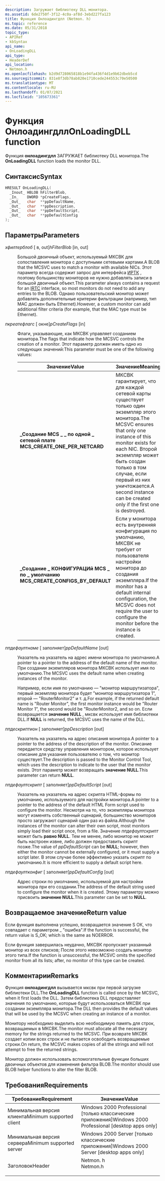```yaml
---
description: Загружает библиотеку DLL монитора.
ms.assetid: 6de2750f-3f12-4c0a-af8d-3ebd227fa123
title: Функция Онлоадингдлл (Netmon. h)
ms.topic: reference
ms.date: 05/31/2018
topic_type:
- APIRef
- kbSyntax
api_name:
- OnLoadingDLL
api_type:
- HeaderDef
api_location:
- Netmon.h
ms.openlocfilehash: b2d9d728065818b1e94fa436f4d1e9b62dbeb5cd
ms.sourcegitcommit: 831e8f3db78ab820e1710cede244553c70e50500
ms.translationtype: MT
ms.contentlocale: ru-RU
ms.lasthandoff: 01/07/2021
ms.locfileid: "105673361"
---
```

# <a name="onloadingdll-function"></a><span data-ttu-id="988bb-103">Функция Онлоадингдлл</span><span class="sxs-lookup"><span data-stu-id="988bb-103">OnLoadingDLL function</span></span>

<span data-ttu-id="988bb-104">Функция **онлоадингдлл** ЗАГРУЖАЕТ библиотеку DLL монитора.</span><span class="sxs-lookup"><span data-stu-id="988bb-104">The **OnLoadingDLL** function loads the monitor DLL.</span></span>

## <a name="syntax"></a><span data-ttu-id="988bb-105">Синтаксис</span><span class="sxs-lookup"><span data-stu-id="988bb-105">Syntax</span></span>


```C++
HRESULT OnLoadingDLL(
  _Inout_ HBLOB hFilterBlob,
  _In_    DWORD *pCreateFlags,
  _Out_   char  **ppDefaultName,
  _Out_   char  **ppDescription,
  _Out_   char  **ppDefaultScript,
  _Out_   char  **ppDefaultConfig
);
```



## <a name="parameters"></a><span data-ttu-id="988bb-106">Параметры</span><span class="sxs-lookup"><span data-stu-id="988bb-106">Parameters</span></span>

<dl> <dt>

<span data-ttu-id="988bb-107">*хфилтерблоб* \[ в, out\]</span><span class="sxs-lookup"><span data-stu-id="988bb-107">*hFilterBlob* \[in, out\]</span></span>
</dt> <dd>

<span data-ttu-id="988bb-108">Большой двоичный объект, используемый МКСВК для сопоставления монитора с доступными сетевыми картами.</span><span class="sxs-lookup"><span data-stu-id="988bb-108">A BLOB that the MCSVC uses to match a monitor with available NICs.</span></span> <span data-ttu-id="988bb-109">Этот параметр всегда содержит запрос для интерфейса [ИРТК](irtc.md) , поэтому большинству мониторов не нужно добавлять записи в большой двоичный объект.</span><span class="sxs-lookup"><span data-stu-id="988bb-109">This parameter always contains a request for an [IRTC](irtc.md) interface, so most monitors do not need to add any entries to the BLOB.</span></span> <span data-ttu-id="988bb-110">Однако пользовательский монитор может добавлять дополнительные критерии фильтрации (например, тип MAC должен быть Ethernet).</span><span class="sxs-lookup"><span data-stu-id="988bb-110">However, a custom monitor can add additional filter criteria (for example, that the MAC type must be Ethernet).</span></span>

</dd> <dt>

<span data-ttu-id="988bb-111">*пкреатефлагс* \[ окне\]</span><span class="sxs-lookup"><span data-stu-id="988bb-111">*pCreateFlags* \[in\]</span></span>
</dt> <dd>

<span data-ttu-id="988bb-112">Флаги, указывающие, как МКСВК управляет созданием монитора.</span><span class="sxs-lookup"><span data-stu-id="988bb-112">The flags that indicate how the MCSVC controls the creation of a monitor.</span></span> <span data-ttu-id="988bb-113">Этот параметр должен иметь одно из следующих значений:</span><span class="sxs-lookup"><span data-stu-id="988bb-113">This parameter must be one of the following values:</span></span>



| <span data-ttu-id="988bb-114">Значение</span><span class="sxs-lookup"><span data-stu-id="988bb-114">Value</span></span>                                                                                                                                                                                                            | <span data-ttu-id="988bb-115">Значение</span><span class="sxs-lookup"><span data-stu-id="988bb-115">Meaning</span></span>                                                                                                                                                       |
|------------------------------------------------------------------------------------------------------------------------------------------------------------------------------------------------------------------|---------------------------------------------------------------------------------------------------------------------------------------------------------------|
| <span id="MCS_CREATE_ONE_PER_NETCARD"></span><span id="mcs_create_one_per_netcard"></span><dl> <span data-ttu-id="988bb-116"><dt>**\_Создание MCS \_ \_ по одной \_ сетевой плате**</dt></span><span class="sxs-lookup"><span data-stu-id="988bb-116"><dt>**MCS\_CREATE\_ONE\_PER\_NETCARD**</dt></span></span> </dl>          | <span data-ttu-id="988bb-117">МКСВК гарантирует, что для каждой сетевой карты существует только один экземпляр этого монитора.</span><span class="sxs-lookup"><span data-stu-id="988bb-117">The MCSVC ensures that only one instance of this monitor exists for each NIC.</span></span> <span data-ttu-id="988bb-118">Второй экземпляр может быть создан только в том случае, если первый из них уничтожается.</span><span class="sxs-lookup"><span data-stu-id="988bb-118">A second instance can be created only if the first one is destroyed.</span></span><br/> |
| <span id="MCS_CREATE_CONFIGS_BY_DEFAULT"></span><span id="mcs_create_configs_by_default"></span><dl> <span data-ttu-id="988bb-119"><dt>**\_Создание \_ КОНФИГУРАЦИй MCS \_ по \_ умолчанию**</dt></span><span class="sxs-lookup"><span data-stu-id="988bb-119"><dt>**MCS\_CREATE\_CONFIGS\_BY\_DEFAULT**</dt></span></span> </dl> | <span data-ttu-id="988bb-120">Если у монитора есть внутренняя конфигурация по умолчанию, МКСВК не требует от пользователя настройки монитора до создания экземпляра.</span><span class="sxs-lookup"><span data-stu-id="988bb-120">If the monitor has a default internal configuration, the MCSVC does not require the user to configure the monitor before the instance is created.</span></span><br/>  |



 

</dd> <dt>

<span data-ttu-id="988bb-121">*ппдефаултнаме* \[ заполняет\]</span><span class="sxs-lookup"><span data-stu-id="988bb-121">*ppDefaultName* \[out\]</span></span>
</dt> <dd>

<span data-ttu-id="988bb-122">Указатель на указатель на адрес имени монитора по умолчанию.</span><span class="sxs-lookup"><span data-stu-id="988bb-122">A pointer to a pointer to the address of the default name of the monitor.</span></span> <span data-ttu-id="988bb-123">При создании экземпляров монитора МКСВК использует имя по умолчанию.</span><span class="sxs-lookup"><span data-stu-id="988bb-123">The MCSVC uses the default name when creating instances of the monitor.</span></span>

<span data-ttu-id="988bb-124">Например, если имя по умолчанию — "монитор маршрутизатора", первый экземпляр монитора будет "монитор маршрутизатора 1", второй — "RouterMonitor2" и т. д.</span><span class="sxs-lookup"><span data-stu-id="988bb-124">For example, if the returned default name is "Router Monitor", the first monitor instance would be "Router Monitor 1", the second would be "RouterMonitor2, and so on.</span></span> <span data-ttu-id="988bb-125">Если возвращается **значение NULL** , мксвк использует имя библиотеки DLL.</span><span class="sxs-lookup"><span data-stu-id="988bb-125">If **NULL** is returned, the MCSVC uses the name of the DLL.</span></span>

</dd> <dt>

<span data-ttu-id="988bb-126">*ппдескриптион* \[ заполняет\]</span><span class="sxs-lookup"><span data-stu-id="988bb-126">*ppDescription* \[out\]</span></span>
</dt> <dd>

<span data-ttu-id="988bb-127">Указатель на указатель на адрес описания монитора.</span><span class="sxs-lookup"><span data-stu-id="988bb-127">A pointer to a pointer to the address of the description of the monitor.</span></span> <span data-ttu-id="988bb-128">Описание передается средству управления монитором, которое использует описание для указания пользователю о том, что монитор существует.</span><span class="sxs-lookup"><span data-stu-id="988bb-128">The description is passed to the Monitor Control Tool, which uses the description to indicate to the user that the monitor exists.</span></span> <span data-ttu-id="988bb-129">Этот параметр может возвращать **значение NULL**.</span><span class="sxs-lookup"><span data-stu-id="988bb-129">This parameter can return **NULL**.</span></span>

</dd> <dt>

<span data-ttu-id="988bb-130">*ппдефаултскрипт* \[ заполняет\]</span><span class="sxs-lookup"><span data-stu-id="988bb-130">*ppDefaultScript* \[out\]</span></span>
</dt> <dd>

<span data-ttu-id="988bb-131">Указатель на указатель на адрес скрипта HTML-формы по умолчанию, используемого для настройки монитора.</span><span class="sxs-lookup"><span data-stu-id="988bb-131">A pointer to a pointer to the address of the default HTML Form script used to configure the monitor.</span></span> <span data-ttu-id="988bb-132">Несмотря на то, что экземпляры монитора могут изменять собственный сценарий, большинство мониторов просто загружают сценарий один раз из файла.</span><span class="sxs-lookup"><span data-stu-id="988bb-132">Although the instances of the monitor can alter their own script, most monitors simply load their script once, from a file.</span></span> <span data-ttu-id="988bb-133">Значение *ппдефаултскрипт* может быть **равно NULL**. Тем не менее, либо монитор не может быть настроен извне, либо должен предоставить скрипт позже.</span><span class="sxs-lookup"><span data-stu-id="988bb-133">The value of *ppDefaultScript* can be **NULL**; however, then either the monitor cannot be externally configured, or it must supply a script later.</span></span> <span data-ttu-id="988bb-134">В этом случае более эффективно указать скрипт по умолчанию.</span><span class="sxs-lookup"><span data-stu-id="988bb-134">It is more efficient to supply a default script here.</span></span>

</dd> <dt>

<span data-ttu-id="988bb-135">*ппдефаултконфиг* \[ заполняет\]</span><span class="sxs-lookup"><span data-stu-id="988bb-135">*ppDefaultConfig* \[out\]</span></span>
</dt> <dd>

<span data-ttu-id="988bb-136">Адрес строки по умолчанию, используемой для настройки монитора при его создании.</span><span class="sxs-lookup"><span data-stu-id="988bb-136">The address of the default string used to configure the monitor when it is created.</span></span> <span data-ttu-id="988bb-137">Этому параметру можно присвоить **значение NULL**.</span><span class="sxs-lookup"><span data-stu-id="988bb-137">This parameter can be set to **NULL**.</span></span>

</dd> </dl>

## <a name="return-value"></a><span data-ttu-id="988bb-138">Возвращаемое значение</span><span class="sxs-lookup"><span data-stu-id="988bb-138">Return value</span></span>

<span data-ttu-id="988bb-139">Если функция выполнена успешно, возвращается значение S ОК, что совпадает с параметром \_ "ошибка".</span><span class="sxs-lookup"><span data-stu-id="988bb-139">If the function is successful, the return value is S\_OK; which is the same as NOERROR.</span></span>

<span data-ttu-id="988bb-140">Если функция завершилась неудачно, МКСВК пропускает указанный монитор из всех списков; После этого невозможно создать монитор этого типа.</span><span class="sxs-lookup"><span data-stu-id="988bb-140">If the function is unsuccessful, the MCSVC omits the specified monitor from all its lists; after, no monitor of this type can be created.</span></span>

## <a name="remarks"></a><span data-ttu-id="988bb-141">Комментарии</span><span class="sxs-lookup"><span data-stu-id="988bb-141">Remarks</span></span>

<span data-ttu-id="988bb-142">Функция **онлоадингдлл** вызывается мксвк при первой загрузке библиотеки DLL.</span><span class="sxs-lookup"><span data-stu-id="988bb-142">The **OnLoadingDLL** function is called once by the MCSVC, when it first loads the DLL.</span></span> <span data-ttu-id="988bb-143">Затем библиотека DLL предоставляет значения по умолчанию, которые будут использоваться МКСВК при создании экземпляра монитора.</span><span class="sxs-lookup"><span data-stu-id="988bb-143">The DLL then provides the default values that will be used by the MCSVC when creating an instance of a monitor.</span></span>

<span data-ttu-id="988bb-144">Монитору необходимо выделить всю необходимую память для строк, возвращаемых в МКСВК.</span><span class="sxs-lookup"><span data-stu-id="988bb-144">The monitor must allocate all the necessary memory for the strings returned to the MCSVC.</span></span> <span data-ttu-id="988bb-145">При возврате МКСВК создает копии всех строк и не пытается освободить возвращаемые строки.</span><span class="sxs-lookup"><span data-stu-id="988bb-145">On return, the MCSVC makes copies of all the strings and will not attempt to free the returned strings.</span></span>

<span data-ttu-id="988bb-146">Монитор должен использовать вспомогательные функции больших двоичных объектов для изменения фильтра BLOB.</span><span class="sxs-lookup"><span data-stu-id="988bb-146">The monitor should use BLOB helper functions to alter the filter BLOB.</span></span>

## <a name="requirements"></a><span data-ttu-id="988bb-147">Требования</span><span class="sxs-lookup"><span data-stu-id="988bb-147">Requirements</span></span>



| <span data-ttu-id="988bb-148">Требование</span><span class="sxs-lookup"><span data-stu-id="988bb-148">Requirement</span></span> | <span data-ttu-id="988bb-149">Значение</span><span class="sxs-lookup"><span data-stu-id="988bb-149">Value</span></span> |
|-------------------------------------|-------------------------------------------------------------------------------------|
| <span data-ttu-id="988bb-150">Минимальная версия клиента</span><span class="sxs-lookup"><span data-stu-id="988bb-150">Minimum supported client</span></span><br/> | <span data-ttu-id="988bb-151">Windows 2000 Professional \[только классические приложения\]</span><span class="sxs-lookup"><span data-stu-id="988bb-151">Windows 2000 Professional \[desktop apps only\]</span></span><br/>                          |
| <span data-ttu-id="988bb-152">Минимальная версия сервера</span><span class="sxs-lookup"><span data-stu-id="988bb-152">Minimum supported server</span></span><br/> | <span data-ttu-id="988bb-153">Windows 2000 Server \[только классические приложения\]</span><span class="sxs-lookup"><span data-stu-id="988bb-153">Windows 2000 Server \[desktop apps only\]</span></span><br/>                                |
| <span data-ttu-id="988bb-154">Заголовок</span><span class="sxs-lookup"><span data-stu-id="988bb-154">Header</span></span><br/>                   | <dl> <span data-ttu-id="988bb-155"><dt>Netmon. h</dt></span><span class="sxs-lookup"><span data-stu-id="988bb-155"><dt>Netmon.h</dt></span></span> </dl> |



 

 




